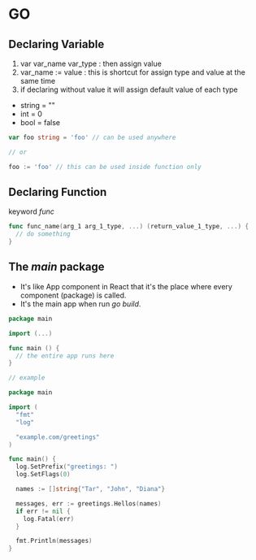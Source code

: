 # GO

## Declaring Variable

1. var var_name var_type : then assign value
2. var_name := value : this is shortcut for assign type and value at the same time
3. if declaring without value it will assign default value of each type

- string = ""
- int = 0
- bool = false

```go
var foo string = 'foo' // can be used anywhere

// or

foo := 'foo' // this can be used inside function only
```

## Declaring Function

keyword _func_

```go
func func_name(arg_1 arg_1_type, ...) (return_value_1_type, ...) {
  // do something
}
```

## The _main_ package

- It's like App component in React that it's the place where every component (package) is called.
- It's the main app when run _go build_.

```go
package main

import (...)

func main () {
  // the entire app runs here
}

// example

package main

import (
  "fmt"
  "log"

  "example.com/greetings"
)

func main() {
  log.SetPrefix("greetings: ")
  log.SetFlags(0)

  names := []string{"Tar", "John", "Diana"}

  messages, err := greetings.Hellos(names)
  if err != nil {
    log.Fatal(err)
  }

  fmt.Println(messages)
}

```

